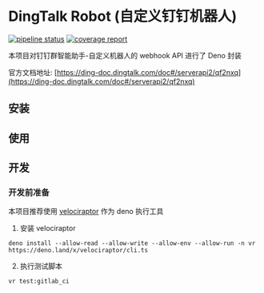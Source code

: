 # DingTalk Robot (自定义钉钉机器人)

[![pipeline status](http://gitlab.eainc.com/ife/dingtalk-robot/badges/master/pipeline.svg)](http://gitlab.eainc.com/ife/dingtalk-robot/commits/master) [![coverage report](http://gitlab.eainc.com/ife/dingtalk-robot/badges/master/coverage.svg)](http://gitlab.eainc.com/ife/dingtalk-robot/commits/master)

本项目对钉钉群智能助手-自定义机器人的 webhook API 进行了 Deno 封装

官方文档地址: [https://ding-doc.dingtalk.com/doc#/serverapi2/qf2nxq](https://ding-doc.dingtalk.com/doc#/serverapi2/qf2nxq)

## 安装



## 使用


## 开发

### 开发前准备

本项目推荐使用 [velociraptor](https://github.com/umbopepato/velociraptor) 作为 deno 执行工具

1. 安装 velociraptor

```shell
deno install --allow-read --allow-write --allow-env --allow-run -n vr https://deno.land/x/velociraptor/cli.ts
```

2. 执行测试脚本

```shell
vr test:gitlab_ci
```
